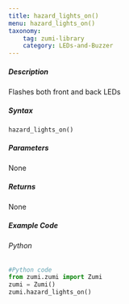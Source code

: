 ```yaml
---
title: hazard_lights_on()
menu: hazard_lights_on()
taxonomy:
    tag: zumi-library
    category: LEDs-and-Buzzer
---
```


##### Description
Flashes both front and back LEDs

##### Syntax
```hazard_lights_on()```<br />

##### Parameters
None

##### Returns
None

##### Example Code
###### Python
```python
#Python code
from zumi.zumi import Zumi 
zumi = Zumi()
zumi.hazard_lights_on()
```